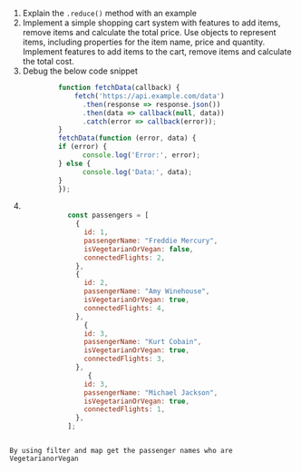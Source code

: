 1. Explain the ```.reduce()``` method with an example
2. Implement a simple shopping cart system with features to add items, 
  remove items and calculate the total price. Use objects to represent items, 
  including properties for the item name, price and quantity. 
  Implement features to add items to the cart, remove items and calculate the total cost.
3. Debug the below code snippet
  ```javascript
              function fetchData(callback) {
                  fetch('https://api.example.com/data')
        	        .then(response => response.json())
        	        .then(data => callback(null, data))
        	        .catch(error => callback(error));
              }
              fetchData(function (error, data) {
              if (error) {
        	        console.log('Error:', error);
              } else {
        	        console.log('Data:', data);
              }
              });
  ```

4. ```javascript
      
              const passengers = [
                {
                  id: 1,
                  passengerName: "Freddie Mercury",
                  isVegetarianOrVegan: false,
                  connectedFlights: 2,
                },
                {
                  id: 2,
                  passengerName: "Amy Winehouse",
                  isVegetarianOrVegan: true,
                  connectedFlights: 4,
                },
                  {
                  id: 3,
                  passengerName: "Kurt Cobain",
                  isVegetarianOrVegan: true,
                  connectedFlights: 3,
                },
                   {
                  id: 3,
                  passengerName: "Michael Jackson",
                  isVegetarianOrVegan: true,
                  connectedFlights: 1,
                },
              ];
```

By using filter and map get the passenger names who are VegetarianorVegan

